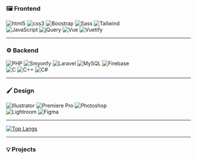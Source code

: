 <!--### Hi there 👋-->

<!--
Here are some ideas to get you started:

- 🔭 I’m currently working on ...
- 🌱 I’m currently learning ...
- 👯 I’m looking to collaborate on ...
- 🤔 I’m looking for help with ...
- 💬 Ask me about ...
- 📫 How to reach me: ...
- 😄 Pronouns: ...
- ⚡ Fun fact: ...
-->

### 🖼️ Frontend
<p>
  <img alt="html5" src="https://img.shields.io/badge/-HTML-E34F26?style=for-the-badge&logo=html5&logoColor=white" />
  <img alt="css3" src="https://img.shields.io/badge/-CSS-239120?style=for-the-badge&logo=css3&logoColor=white" />
  <img alt="Boostrap" src="https://img.shields.io/badge/-Bootstrap-7952B3?style=for-the-badge&logo=bootstrap&logoColor=white" />
  <img alt="Sass" src="https://img.shields.io/badge/-Sass-hotpink?style=for-the-badge&logo=sass&logoColor=white" />
  <img alt="Tailwind" src="https://img.shields.io/badge/Tailwind_CSS-38B2AC?style=for-the-badge&logo=tailwind-css&logoColor=white" />
  <br/>
  <img alt="JavaScript" src="https://img.shields.io/badge/-JavaScript-F7DF1E?style=for-the-badge&logo=javascript&logoColor=black" />
  <img alt="jQuery" src="https://img.shields.io/badge/jQuery-0769AD?style=for-the-badge&logo=jquery&logoColor=white" />
  <!--<img alt="Vue" src="https://img.shields.io/badge/-Vue-3FB984?style=for-the-badge&logo=vue.js&logoColor=white" />-->
  <img alt="Vue" src="https://img.shields.io/badge/vuejs-%2335495e.svg?style=for-the-badge&logo=vuedotjs&logoColor=%234FC08D" />
  <img alt="Vuetify" src="https://img.shields.io/badge/Vuetify-1867C0?style=for-the-badge&logo=vuetify&logoColor=AEDDFF" />
</p>
<hr/>

### ⚙️ Backend
<p>
  <img alt="PHP" src="https://img.shields.io/badge/PHP-777BB4?style=for-the-badge&logo=php&logoColor=white" />
  <img alt="Smyonfy" src="https://camo.githubusercontent.com/07bf179255d19d79e53d8ffc9ed9fdcad01e35d811757f64af178619d91f0e42/68747470733a2f2f696d672e736869656c64732e696f2f7374617469632f76313f7374796c653d666f722d7468652d6261646765266d6573736167653d53796d666f6e7926636f6c6f723d303030303030266c6f676f3d53796d666f6e79266c6f676f436f6c6f723d464646464646266c6162656c3d" />
  <img alt="Laravel" src="https://img.shields.io/badge/Laravel-FF2D20?style=for-the-badge&logo=laravel&logoColor=white" />
  <img alt="MySQL" src="https://img.shields.io/badge/-MySQL-4479A1?style=for-the-badge&logo=mysql&logoColor=white" />
  <img alt="Firebase" src="https://img.shields.io/badge/-Firebase-FFCA28?style=for-the-badge&logo=firebase&logoColor=black" />
  <br/>
  <img alt="C" src="https://img.shields.io/badge/C-00599C?style=for-the-badge&logo=c&logoColor=white" />
  <img alt="C++" src="https://img.shields.io/badge/C%2B%2B-00599C?style=for-the-badge&logo=c%2B%2B&logoColor=white" />
  <img alt="C#" src="https://img.shields.io/badge/C%23-239120?style=for-the-badge&logo=c-sharp&logoColor=white" />
</p>
<hr/>

### 🖌️ Design
<p>
  <img alt="Illustrator" src="https://img.shields.io/badge/adobe%20illustrator-FD8301.svg?style=for-the-badge&logo=adobe%20illustrator&logoColor=white" />
  <img alt="Premiere Pro" src="https://img.shields.io/badge/Adobe%20Premiere%20Pro-874F96.svg?style=for-the-badge&logo=Adobe%20Premiere%20Pro&logoColor=white" />
  <img alt="Photoshop" src="https://img.shields.io/badge/adobe%20photoshop-003866.svg?style=for-the-badge&logo=adobe%20photoshop&logoColor=white" />
  <br/>
  <img alt="Lightroom" src="https://img.shields.io/badge/Adobe%20Lightroom-0095FF.svg?style=for-the-badge&logo=Adobe%20Lightroom&logoColor=white" />
  <img alt="Figma" src="https://img.shields.io/badge/figma-%23F24E1E.svg?style=for-the-badge&logo=figma&logoColor=white" />
</p>
<hr/>

<!--### Hosting
<p>
  <img alt="Vercel" src="https://img.shields.io/badge/vercel-%23000000.svg?style=for-the-badge&logo=vercel&logoColor=whit" />
  <img alt="Netlify" src="https://img.shields.io/badge/netlify-%23000000.svg?style=for-the-badge&logo=netlify&logoColor=#00C7B7" />
  <img alt="Firebase" src="https://img.shields.io/badge/firebase-%23039BE5.svg?style=for-the-badge&logo=firebase" />
</p>-->


[![Top Langs](https://github-readme-stats.vercel.app/api/top-langs/?username=mariovida&hide_border=true&theme=github_dark)](https://github.com/anuraghazra/github-readme-stats)
<hr/>

### 💡 Projects



